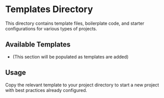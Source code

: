# Templates Directory

This directory contains template files, boilerplate code, and starter configurations for various types of projects.

## Available Templates
- (This section will be populated as templates are added)

## Usage
Copy the relevant template to your project directory to start a new project with best practices already configured.
